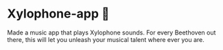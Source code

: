 # Xylophone-app 🎹
Made a music app that plays Xylophone sounds. For every Beethoven out there, this will let you unleash your musical talent where ever you are.
